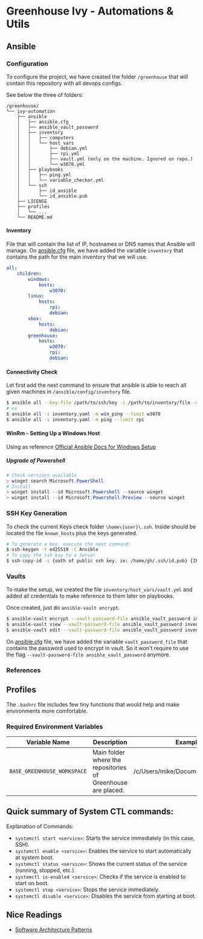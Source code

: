 # Greenhouse Ivy - Automations & Utils
## Ansible

### Configuration

To configure the project, we have created the folder `/greenhouse` that will contain this repository with all devops configs.

See below the three of folders:

```
/greenhouse/
└── ivy-automation
    ├── ansible
    │   ├── ansible.cfg
    │   ├── ansible_vault_password
    │   ├── inventory
    │   │   ├── computers
    │   │   └── host_vars
    │   │       ├── debian.yml
    │   │       ├── rpi.yml
    │   │       ├── vault.yml (only on the machine. Ignored on repo.)
    │   │       └── w3070.yml
    │   ├── playbooks
    │   │   ├── ping.yml
    │   │   └── variable_checker.yml
    │   └── ssh
    │       ├── id_ansible
    │       └── id_ansible.pub
    ├── LICENSE
    ├── profiles
    │   └── ...
    └── README.md

```

#### Inventory

File that will contain the list of IP, hostnames or DNS names that Ansible will manage. On [ansible.cfg](./ansible/ansible.cfg) file, we have added the variable `inventory` that contains the path for the main inventory that we will use.

```yml
all:
    children:
        windows:
            hosts:
                w3070:
        linux:
            hosts:
                rpi:
                debian:
        vbox:
            hosts:
                debian:
        greenhouse:
            hosts:
                w3070:
                rpi:
                debian:
```

#### Connectivity Check

Let first add the next command to ensure that ansible is able to reach all given machines in `/ansible/config/inventory` file.

```bash
$ ansible all --key-file /path/to/ssh/key -i /path/to/inventory/file -m ping --limit {host-name}
# ex
$ ansible all -i inventory.yaml -m win_ping --limit w3070
$ ansible all -i inventory.yaml -m ping --limit rpi
```

#### WinRm - Setting Up a Windows Host

Using as reference [Official Ansible Docs for Windows Setup][Official Ansible Docs - Windows Setup]

##### Upgrade of Powershell

```powershell
# Check versions available
> winget search Microsoft.PowerShell
# Install
> winget install --id Microsoft.Powershell --source winget
> winget install --id Microsoft.Powershell.Preview --source winget
```

### SSH Key Generation

To check the current Keys check folder `\home\{user}\.ssh`. Inside should be located the file `known_hosts` plus the keys generated.

```bash
# To generate a key, execute the next command:
$ ssh-keygen -t ed25519 -C Ansible
# To copy the ssh key to a Server
$ ssh-copy-id -i {oath of public ssh key. ie: /home/gh/.ssh/id.pub} {IP of the Server}
```

### Vaults

To make the setup, we created the file `inventory/host_vars/vault.yml` and added all credentials to make reference to them later on playbooks.

Once created, just do `ansible-vault encrypt`.

```bash
$ ansible-vault encrypt --vault-password-file ansible_vault_password inventory/host_vars/vault.yml
$ ansible-vault view --vault-password-file ansible_vault_password inventory/host_vars/vault.yml  
$ ansible-vault edit --vault-password-file ansible_vault_password inventory/host_vars/vault.yml
```

On [ansible.cfg](./ansible/ansible.cfg) file, we have added the variable `vault_password_file` that contains the password used to encrypt in vault. So it won't require to use the flag `--vault-password-file ansible_vault_password` anymore.

### References

[Official Docs - Debian installation]: https://docs.ansible.com/ansible/latest/installation_guide/installation_distros.html#installing-ansible-on-debian 	"Debian Installation"
[Youtube - Learn Linux TV - Getting Started with Ansible]: https://www.youtube.com/playlist?list=PLT98CRl2KxKEUHie1m24-wkyHpEsa4Y70 "Learn Linux TV - Getting Started with Ansible"
[Reference - Jeff Geerling]: https://www.jeffgeerling.com/blog	"Jeff Geerling"
[Reference - Percy Grunwald]: https://www.percygrunwald.com/ "Percy Grunwald"
[Official Ansible Docs - Windows Setup]: https://docs.ansible.com/ansible/latest//os_guide/windows_setup.html#windows-setup "Windows Setup"

## Profiles
The `.bashrc` file includes few tiny functions that would help and make environments more comfortable.

### Required Environment Variables

| Variable  Name              | Description                                                  | Example                           |
| --------------------------- | ------------------------------------------------------------ | --------------------------------- |
| `BASE_GREENHOUSE_WORKSPACE` | Main folder where the repositories of Greenhouse are placed. | /c/Users/mike/Documents/Workspace |

## Quick summary of System CTL commands:

Explanation of Commands:

- `systemctl start <service>`: Starts the service immediately (in this case, SSH).
- `systemctl enable <service>`: Enables the service to start automatically at system boot.
- `systemctl status <service>`: Shows the current status of the service (running, stopped, etc.).
- `systemctl is-enabled <service>`: Checks if the service is enabled to start on boot.
- `systemctl stop <service>`: Stops the service immediately.
- `systemctl disable <service>`: Disables the service from starting at boot.

## Nice Readings

* [Software Architecture Patterns](https://dev.to/somadevtoo/9-software-architecture-patterns-for-distributed-systems-2o86)